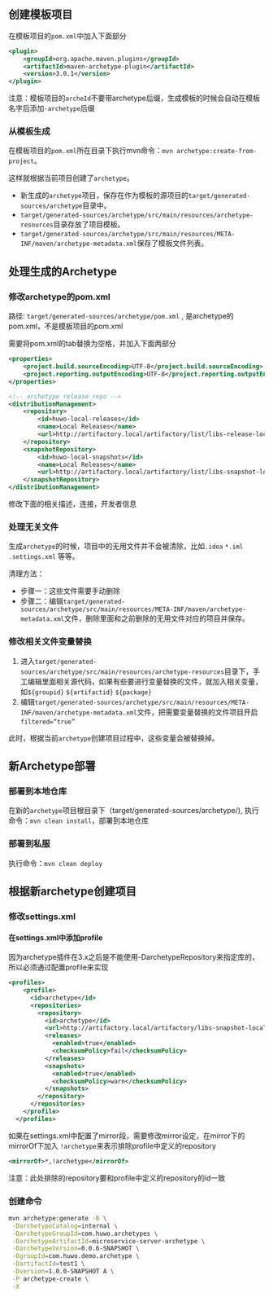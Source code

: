 ## 创建模板项目

在模板项目的`pom.xml`中加入下面部分

``` xml
<plugin>
    <groupId>org.apache.maven.plugins</groupId>
    <artifactId>maven-archetype-plugin</artifactId>
    <version>3.0.1</version>
</plugin>
```


注意：模板项目的`archeId`不要带archetype后缀，生成模板的时候会自动在模板名字后添加`-archetype`后缀

### 从模板生成
在模板项目的`pom.xml`所在目录下执行mvn命令：`mvn archetype:create-from-project`。

这样就根据当前项目创建了`archetype`。

- 新生成的`archetype`项目，保存在作为模板的源项目的`target/generated-sources/archetype`目录中。
- `target/generated-sources/archetype/src/main/resources/archetype-resources`目录存放了项目模板。
- `target/generated-sources/archetype/src/main/resources/META-INF/maven/archetype-metadata.xml`保存了模板文件列表。




## 处理生成的Archetype

### 修改archetype的pom.xml

路径: `target/generated-sources/archetype/pom.xml` , 是archetype的pom.xml，不是模板项目的pom.xml

需要将pom.xml的tab替换为空格，并加入下面两部分

``` xml
<properties>
    <project.build.sourceEncoding>UTF-8</project.build.sourceEncoding>
    <project.reporting.outputEncoding>UTF-8</project.reporting.outputEncoding>
</properties>

<!-- archetype release repo -->
<distributionManagement>
    <repository>
        <id>huwo-local-releases</id>
        <name>Local Releases</name>
        <url>http://artifactory.local/artifactory/list/libs-release-local/</url>
    </repository>
    <snapshotRepository>
        <id>huwo-local-snapshots</id>
        <name>Local Releases</name>
        <url>http://artifactory.local/artifactory/list/libs-snapshot-local/</url>
    </snapshotRepository>
</distributionManagement>
```

修改下面的相关描述，连接，开发者信息


### 处理无关文件
生成`archetype`的时候，项目中的无用文件并不会被清除，比如`.idea` `*.iml` `.settings.xml` 等等。

清理方法：
- 步骤一：这些文件需要手动删除
- 步骤二：编辑`target/generated-sources/archetype/src/main/resources/META-INF/maven/archetype-metadata.xml`文件，删除里面和之前删除的无用文件对应的项目并保存。


### 修改相关文件变量替换

1. 进入`target/generated-sources/archetype/src/main/resources/archetype-resources`目录下，手工编辑里面相关源代码，如果有些要进行变量替换的文件，就加入相关变量，如`${groupid}` `${artifactid}` `${package}`
2. 编辑`target/generated-sources/archetype/src/main/resources/META-INF/maven/archetype-metadata.xml`文件，把需要变量替换的文件项目开启`filtered=“true”`

此时，根据当前`archetype`创建项目过程中，这些变量会被替换掉。



## 新Archetype部署


### 部署到本地仓库
在新的`archetype`项目根目录下（target/generated-sources/archetype/), 执行命令：`mvn clean install`，部署到本地仓库

### 部署到私服
执行命令：`mvn clean deploy`



## 根据新archetype创建项目

### 修改settings.xml

#### 在settings.xml中添加profile
因为archetype插件在3.x之后是不能使用-DarchetypeRepository来指定库的，所以必须通过配置profile来实现

``` xml
<profiles>
    <profile>
      <id>archetype</id>
      <repositories>
        <repository>
          <id>archetype</id>
          <url>http://artifactory.local/artifactory/libs-snapshot-local</url>
          <releases>
            <enabled>true</enabled>
            <checksumPolicy>fail</checksumPolicy>
          </releases>
          <snapshots>
            <enabled>true</enabled>
            <checksumPolicy>warn</checksumPolicy>
          </snapshots>
        </repository>
      </repositories>
    </profile>
  </profiles>
```


如果在settings.xml中配置了mirror段，需要修改mirror设定，在mirror下的mirrorOf下加入 `!archetype`来表示排除profile中定义的repository

``` xml
<mirrorOf>*,!archetype</mirrorOf>
```

注意：此处排除的repository要和profile中定义的repository的id一致


### 创建命令

``` bash
mvn archetype:generate -B \
 -DarchetypeCatalog=internal \
 -DarchetypeGroupId=com.huwo.archetypes \
 -DarchetypeArtifactId=microservice-server-archetype \
 -DarchetypeVersion=0.0.6-SNAPSHOT \
 -DgroupId=com.huwo.demo.archetype \
 -DartifactId=test1 \
 -Dversion=1.0.0-SNAPSHOT A \
 -P archetype-create \
 -X
```
